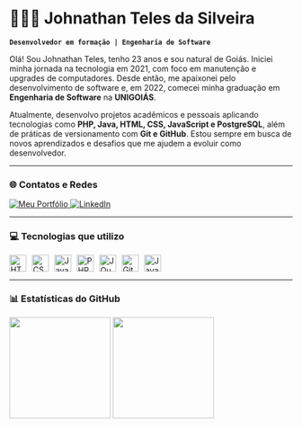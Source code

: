 # 👨🏻‍💻 Johnathan Teles da Silveira

**`Desenvolvedor em formação | Engenharia de Software`**

Olá! Sou Johnathan Teles, tenho 23 anos e sou natural de Goiás. Iniciei minha jornada na tecnologia em 2021, com foco em manutenção e upgrades de computadores. Desde então, me apaixonei pelo desenvolvimento de software e, em 2022, comecei minha graduação em **Engenharia de Software** na **UNIGOIÁS**.

Atualmente, desenvolvo projetos acadêmicos e pessoais aplicando tecnologias como **PHP, Java, HTML, CSS, JavaScript e PostgreSQL**, além de práticas de versionamento com **Git e GitHub**. Estou sempre em busca de novos aprendizados e desafios que me ajudem a evoluir como desenvolvedor.

---

### 🌐 Contatos e Redes

<p align="left">
  <a href="https://johnathanteles.github.io/MeuPortfolio/" target="_blank">
    <img alt="Meu Portfólio" title="Acesse Meu Portfólio" src="https://custom-icon-badges.demolab.com/badge/Portfólio-0078D4?style=for-the-badge&logo=briefcase&logoColor=white&labelColor=0056A3"/>
  </a>
  <a href="https://www.linkedin.com/in/johnathanteles/" target="_blank">
    <img alt="LinkedIn" title="Acesse meu LinkedIn" src="https://custom-icon-badges.demolab.com/badge/LinkedIn-0078D4?style=for-the-badge&logo=linkedin&logoColor=white&labelColor=0056A3"/>
  </a>
</p>

---

### 💻 Tecnologias que utilizo

<div style="display: flex; gap: 10px;">
  <img alt="HTML" title="HTML" width="30px" src="https://cdn.jsdelivr.net/gh/devicons/devicon/icons/html5/html5-original.svg"/>
  <img alt="CSS" title="CSS" width="30px" src="https://cdn.jsdelivr.net/gh/devicons/devicon/icons/css3/css3-original.svg"/>
  <img alt="JavaScript" title="JavaScript" width="30px" src="https://cdn.jsdelivr.net/gh/devicons/devicon/icons/javascript/javascript-original.svg"/>
  <img alt="PHP" title="PHP" width="30px" src="https://cdn.jsdelivr.net/gh/devicons/devicon/icons/php/php-original.svg"/>
  <img alt="JQuery" title="JQuery" width="30px" src="https://cdn.jsdelivr.net/gh/devicons/devicon/icons/jquery/jquery-original.svg"/>
  <img alt="Git" title="Git" width="30px" src="https://cdn.jsdelivr.net/gh/devicons/devicon/icons/git/git-original.svg"/>
  <img alt="Java" title="Java" width="30px" src="https://cdn.jsdelivr.net/gh/devicons/devicon/icons/java/java-original.svg"/>
</div>

---

### 📊 Estatísticas do GitHub

<p>
  <img height="180em" src="https://github-readme-stats.vercel.app/api?username=JohnathanTeles&show_icons=true&theme=tokyonight&include_all_commits=true&locale=pt-br"/>
  <img height="180em" src="https://github-readme-stats.vercel.app/api/top-langs/?username=JohnathanTeles&layout=compact&theme=tokyonight&custom_title=Tecnologias&langs_count=6"/>
</p>
